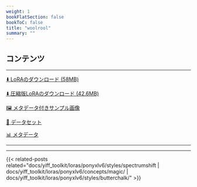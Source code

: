 ```yaml
---
weight: 1
bookFlatSection: false
bookToC: false
title: "woolrool"
summary: ""
---
```


<!--markdownlint-disable MD025 MD033 -->

## コンテンツ

---

[⬇️ LoRAのダウンロード (58MB)](https://huggingface.co/k4d3/yiff_toolkit/resolve/main/ponyxl_loras/woolrool-v1e4.safetensors?download=true)

[⬇️ 圧縮版LoRAのダウンロード (42.6MB)](https://huggingface.co/k4d3/yiff_toolkit/resolve/main/ponyxl_loras_shrunk_2/woolrool-v1e4_frockpt1_th-3.55.safetensors?download=true)

[🖼️ メタデータ付きサンプル画像](https://huggingface.co/k4d3/yiff_toolkit/tree/main/{})

[📐 データセット](https://huggingface.co/datasets/k4d3/furry/tree/main/{})

[📊 メタデータ](https://huggingface.co/k4d3/yiff_toolkit/raw/main/ponyxl_loras/woolrool-v1e4.json)

---

---

{{< related-posts related="docs/yiff_toolkit/loras/ponyxlv6/styles/spectrumshift | docs/yiff_toolkit/loras/ponyxlv6/concepts/magic/ | docs/yiff_toolkit/loras/ponyxlv6/styles/butterchalk/" >}}
